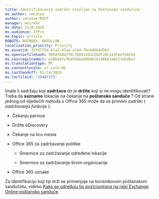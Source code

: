 ```yaml
---
title: Identifikovanje zadrški stavljen na Poštanske sandučiće
ms.author: cmcatee
author: cmcatee-MSFT
manager: mnirkhe
ms.date: 11/8/2018
ms.audience: ITPro
ms.topic: article
ROBOTS: NOINDEX, NOFOLLOW
localization_priority: Priority
ms.assetid: 3378775d-67a2-47aa-a7ed-fbc6d0b4d561
ms.openlocfilehash: 9950fb8af79c7689133a226df29c123feefb0254
ms.sourcegitcommit: e2864efcfb493b6e46b662b746661a61232bdba7
ms.translationtype: MT
ms.contentlocale: sr-Latn-RS
ms.lasthandoff: 01/24/2019
ms.locfileid: "29487375"
---
```

Imate li sadržaju koji **zadržava** do je **držite** koji si ne mogu identifikovati? Treba da **saznamo** lokacije na čekanje na **poštansko sanduče** ? Od strane jednog od sljedećih metoda u Office 365 može da se primeni zadrški ( *zadržavanja funkcije* ): 
  
- Čekanju parnice 
    
- Držite eDiscovery
    
- Čekanje na licu mesta
    
- Office 365 za zadržavanje politike 
    
  - Smernice za zadržavanje određene lokacije
    
  - Smernice za zadržavanje širom organizacije
    
- Office 365 oznake
    
Za identifikaciju koji tip drži se primenjuje na korisnikovom poštanskom sandučetu, vidimo [Kako se određuju tip pozicionirana na neki Exchange Online poštansko sanduče](https://docs.microsoft.com/en-us/office365/securitycompliance/identify-a-hold-on-an-exchange-online-mailbox).
  

